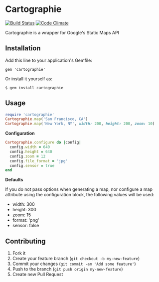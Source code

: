 # Cartographie

[![Build Status](https://secure.travis-ci.org/mattonrails/cartographie.png?branch=master)](http://travis-ci.org/mattonrails/cartographie)
[![Code Climate](https://codeclimate.com/badge.png)](https://codeclimate.com/github/mattonrails/cartographie)

Cartographie is a wrapper for Google's Static Maps API

## Installation

Add this line to your application's Gemfile:

    gem 'cartographie'

Or install it yourself as:

    $ gem install cartographie

## Usage

```ruby
require 'cartographie'
Cartographie.map('San Francisco, CA')
Cartographie.map('New York, NY', width: 200, height: 200, zoom: 10)
```

**Configuration**

```ruby
Cartographie.configure do |config|
  config.width = 640
  config.height = 640
  config.zoom = 12
  config.file_format = 'jpg'
  config.sensor = true
end
```

**Defaults**

If you do not pass options when generating a map, nor configure a map attribute
using the configuration block, the following values will be used:

- width: 300
- height: 300
- zoom: 15
- format: 'png'
- sensor: false

## Contributing

1. Fork it
2. Create your feature branch (`git checkout -b my-new-feature`)
3. Commit your changes (`git commit -am 'Add some feature'`)
4. Push to the branch (`git push origin my-new-feature`)
5. Create new Pull Request
